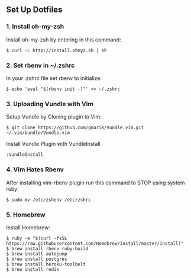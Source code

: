 ## Set Up Dotfiles

### 1. Install oh-my-zsh
Install oh-my-zsh by entering in this command:
 
    $ curl -L http://install.ohmyz.sh | sh

### 2. Set rbenv in ~/.zshrc

In your .zshrc file set rbenv to initialize:

    $ echo 'eval "$(rbenv init -)"' >> ~/.zshrc

### 3. Uploading Vundle with Vim

Setup Vundle by Cloning plugin to Vim:

    $ git clone https://github.com/gmarik/Vundle.vim.git ~/.vim/bundle/Vundle.vim

Install Vundle Plugin with VundleInstall

    :VundleInstall

### 4. Vim Hates Rbenv

After installing vim-rbenv plugin run this command to STOP using system ruby:

    $ sudo mv /etc/zshenv /etc/zshrc

### 5. Homebrew

Install Homebrew:

    $ ruby -e "$(curl -fsSL https://raw.githubusercontent.com/Homebrew/install/master/install)"
    $ brew install rbenv ruby-build
    $ brew install autojump
    $ brew install postgres
    $ brew install heroku-toolbelt
    $ brew install redis
